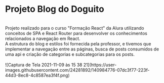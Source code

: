 <h1>Projeto Blog do Doguito</h1><br/>
Projeto realizado para o curso "Formação React" da Alura utilizando conceitos de SPA e React Router para desenvolver os conhecimentos relacionados a navegação em React.<br/>
A estrutura do blog e estilos foi fornecida pela professor, e tivemos que implementar a navegação entre as páginas, busca de posts consumidos de uma api e criação de categorias e subcategorias para os posts.<br/>
<br/>
![Captura de Tela 2021-11-09 às 15 38 21](https://user-images.githubusercontent.com/24281892/140984776-07dc3f77-223f-44d3-8ec8-4c8587ea3f4f.png)

